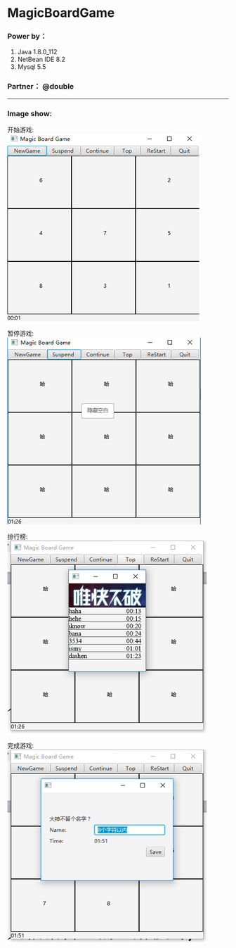 # MagicBoardGame

### Power by：
1. Java 1.8.0_112
2. NetBean IDE 8.2 
3. Mysql 5.5

### Partner： @double

---
### Image show:
开始游戏:<br>
![Start](https://github.com/Dengqlbq/MagicBoardGame/raw/master/Show/1.png)<br>

暂停游戏:<br>
![Suspend](https://github.com/Dengqlbq/MagicBoardGame/raw/master/Show/2.png)<br>

排行榜:<br>
![Top](https://github.com/Dengqlbq/MagicBoardGame/raw/master/Show/3.png)<br>

完成游戏:<br>
![Finish](https://github.com/Dengqlbq/MagicBoardGame/raw/master/Show/4.png)<br>


